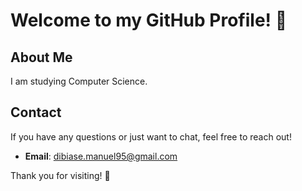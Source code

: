 # Welcome to my GitHub Profile! 👋

## About Me

I am studying Computer Science. 

## Contact

If you have any questions or just want to chat, feel free to reach out!

- **Email**: dibiase.manuel95@gmail.com

Thank you for visiting! 🚀


